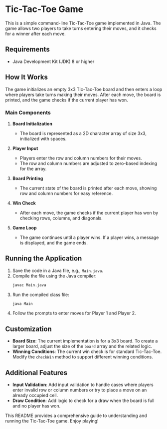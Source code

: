 # Tic-Tac-Toe Game

This is a simple command-line Tic-Tac-Toe game implemented in Java. The game allows two players to take turns entering their moves, and it checks for a winner after each move.

## Requirements

- Java Development Kit (JDK) 8 or higher

## How It Works

The game initializes an empty 3x3 Tic-Tac-Toe board and then enters a loop where players take turns making their moves. After each move, the board is printed, and the game checks if the current player has won.

### Main Components

1. **Board Initialization**
    - The board is represented as a 2D character array of size 3x3, initialized with spaces.

2. **Player Input**
    - Players enter the row and column numbers for their moves.
    - The row and column numbers are adjusted to zero-based indexing for the array.

3. **Board Printing**
    - The current state of the board is printed after each move, showing row and column numbers for easy reference.

4. **Win Check**
    - After each move, the game checks if the current player has won by checking rows, columns, and diagonals.

5. **Game Loop**
    - The game continues until a player wins. If a player wins, a message is displayed, and the game ends.

## Running the Application

1. Save the code in a Java file, e.g., `Main.java`.
2. Compile the file using the Java compiler:
    ```sh
    javac Main.java
    ```
3. Run the compiled class file:
    ```sh
    java Main
    ```
4. Follow the prompts to enter moves for Player 1 and Player 2.


## Customization

- **Board Size**: The current implementation is for a 3x3 board. To create a larger board, adjust the size of the `board` array and the related logic.
- **Winning Conditions**: The current win check is for standard Tic-Tac-Toe. Modify the `checkWin` method to support different winning conditions.

## Additional Features

- **Input Validation**: Add input validation to handle cases where players enter invalid row or column numbers or try to place a move on an already occupied cell.
- **Draw Condition**: Add logic to check for a draw when the board is full and no player has won.

This README provides a comprehensive guide to understanding and running the Tic-Tac-Toe game. Enjoy playing!

